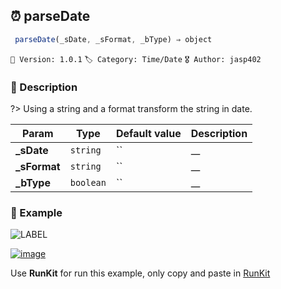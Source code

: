 ## ⏰ parseDate 

```javascript
 parseDate(_sDate, _sFormat, _bType) ⇒ object 
``` 


`📢 Version: 1.0.1`  `🏷️ Category: Time/Date` `🎖️ Author: jasp402` 

### 📝 Description 


?> Using a string and a format transform the string in date. 


| Param | Type | Default value | Description |
| --- | --- | --- | --- |
| **_sDate** | `string` | `` | __ | 
| **_sFormat** | `string` | `` | __ | 
| **_bType** | `boolean` | `` | __ | 



### 🧪 Example 


![LABEL](@example ':include :type=code')




[![image](https://user-images.githubusercontent.com/8978470/89190058-8603d500-d566-11ea-914f-284448e5a1b6.png)](https://npm.runkit.com/js-packtools) 
 
Use **RunKit** for run this example, only copy and paste in [RunKit](https://npm.runkit.com/js-packtools)
